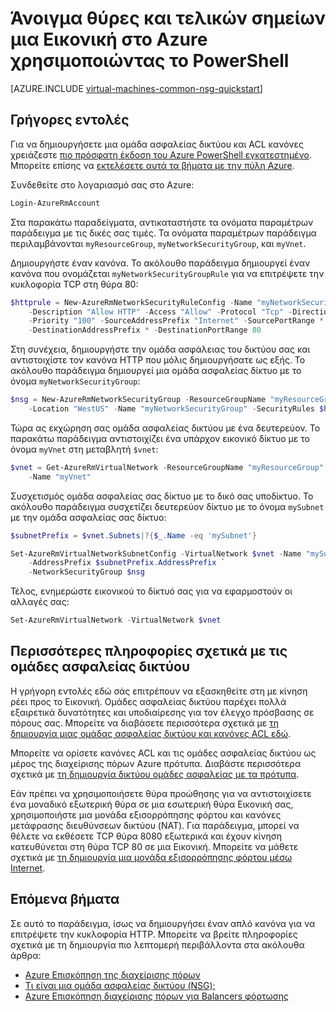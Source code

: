 <properties
   pageTitle="Ανοίξτε θύρες σε μια Εικονική χρήση του PowerShell | Microsoft Azure"
   description="Μάθετε πώς μπορείτε να ανοίξετε μια θύρα / δημιουργία ένα τελικό σημείο για να σας Εικονική Windows χρησιμοποιώντας την κατάσταση λειτουργίας ανάπτυξης διαχείρισης Azure πόρων και Azure PowerShell"
   services="virtual-machines-windows"
   documentationCenter=""
   authors="iainfoulds"
   manager="timlt"
   editor=""/>

<tags
   ms.service="virtual-machines-windows"
   ms.devlang="na"
   ms.topic="article"
   ms.tgt_pltfrm="vm-windows"
   ms.workload="infrastructure-services"
   ms.date="10/27/2016"
   ms.author="iainfou"/>

# <a name="opening-ports-and-endpoints-to-a-vm-in-azure-using-powershell"></a>Άνοιγμα θύρες και τελικών σημείων μια Εικονική στο Azure χρησιμοποιώντας το PowerShell
[AZURE.INCLUDE [virtual-machines-common-nsg-quickstart](../../includes/virtual-machines-common-nsg-quickstart.md)]

## <a name="quick-commands"></a>Γρήγορες εντολές
Για να δημιουργήσετε μια ομάδα ασφαλείας δικτύου και ACL κανόνες χρειάζεστε [πιο πρόσφατη έκδοση του Azure PowerShell εγκατεστημένο](../powershell-install-configure.md). Μπορείτε επίσης να [εκτελέσετε αυτά τα βήματα με την πύλη Azure](virtual-machines-windows-nsg-quickstart-portal.md).

Συνδεθείτε στο λογαριασμό σας στο Azure:

```powershell
Login-AzureRmAccount
```

Στα παρακάτω παραδείγματα, αντικαταστήστε τα ονόματα παραμέτρων παράδειγμα με τις δικές σας τιμές. Τα ονόματα παραμέτρων παράδειγμα περιλαμβάνονται `myResourceGroup`, `myNetworkSecurityGroup`, και `myVnet`.

Δημιουργήστε έναν κανόνα. Το ακόλουθο παράδειγμα δημιουργεί έναν κανόνα που ονομάζεται `myNetworkSecurityGroupRule` για να επιτρέψετε την κυκλοφορία TCP στη θύρα 80:

```powershell
$httprule = New-AzureRmNetworkSecurityRuleConfig -Name "myNetworkSecurityGroupRule" `
    -Description "Allow HTTP" -Access "Allow" -Protocol "Tcp" -Direction "Inbound" `
    -Priority "100" -SourceAddressPrefix "Internet" -SourcePortRange * `
    -DestinationAddressPrefix * -DestinationPortRange 80
```

Στη συνέχεια, δημιουργήστε την ομάδα ασφάλειας του δικτύου σας και αντιστοιχίστε τον κανόνα HTTP που μόλις δημιουργήσατε ως εξής. Το ακόλουθο παράδειγμα δημιουργεί μια ομάδα ασφαλείας δίκτυο με το όνομα `myNetworkSecurityGroup`:

```powershell
$nsg = New-AzureRmNetworkSecurityGroup -ResourceGroupName "myResourceGroup" `
    -Location "WestUS" -Name "myNetworkSecurityGroup" -SecurityRules $httprule
```

Τώρα ας εκχώρηση σας ομάδα ασφαλείας δικτύου με ένα δευτερεύον. Το παρακάτω παράδειγμα αντιστοιχίζει ένα υπάρχον εικονικό δίκτυο με το όνομα `myVnet` στη μεταβλητή `$vnet`:

```powershell
$vnet = Get-AzureRmVirtualNetwork -ResourceGroupName "myResourceGroup" `
    -Name "myVnet"
```

Συσχετισμός ομάδα ασφαλείας σας δίκτυο με το δικό σας υποδίκτυο. Το ακόλουθο παράδειγμα συσχετίζει δευτερεύον δίκτυο με το όνομα `mySubnet` με την ομάδα ασφαλείας σας δίκτυο:

```powershell
$subnetPrefix = $vnet.Subnets|?{$_.Name -eq 'mySubnet'}

Set-AzureRmVirtualNetworkSubnetConfig -VirtualNetwork $vnet -Name "mySubnet" `
    -AddressPrefix $subnetPrefix.AddressPrefix `
    -NetworkSecurityGroup $nsg
```

Τέλος, ενημερώστε εικονικού το δίκτυό σας για να εφαρμοστούν οι αλλαγές σας:

```powershell
Set-AzureRmVirtualNetwork -VirtualNetwork $vnet
```


## <a name="more-information-on-network-security-groups"></a>Περισσότερες πληροφορίες σχετικά με τις ομάδες ασφαλείας δικτύου
Η γρήγορη εντολές εδώ σάς επιτρέπουν να εξασκηθείτε στη με κίνηση ρέει προς το Εικονική. Ομάδες ασφαλείας δικτύου παρέχει πολλά εξαιρετικά δυνατότητες και υποδιαίρεσης για τον έλεγχο πρόσβασης σε πόρους σας. Μπορείτε να διαβάσετε περισσότερα σχετικά με [τη δημιουργία μιας ομάδας ασφαλείας δικτύου και κανόνες ACL εδώ](../virtual-network/virtual-networks-create-nsg-arm-ps.md).

Μπορείτε να ορίσετε κανόνες ACL και τις ομάδες ασφαλείας δικτύου ως μέρος της διαχείρισης πόρων Azure πρότυπα. Διαβάστε περισσότερα σχετικά με [τη δημιουργία δικτύου ομάδες ασφαλείας με τα πρότυπα](../virtual-network/virtual-networks-create-nsg-arm-template.md).

Εάν πρέπει να χρησιμοποιήσετε θύρα προώθησης για να αντιστοιχίσετε ένα μοναδικό εξωτερική θύρα σε μια εσωτερική θύρα Εικονική σας, χρησιμοποιήστε μια μονάδα εξισορρόπησης φόρτου και κανόνες μετάφρασης διευθύνσεων δικτύου (NAT). Για παράδειγμα, μπορεί να θέλετε να εκθέσετε TCP θύρα 8080 εξωτερικά και έχουν κίνηση κατευθύνεται στη θύρα TCP 80 σε μια Εικονική. Μπορείτε να μάθετε σχετικά με [τη δημιουργία μια μονάδα εξισορρόπησης φόρτου μέσω Internet](../load-balancer/load-balancer-get-started-internet-arm-ps.md).

## <a name="next-steps"></a>Επόμενα βήματα
Σε αυτό το παράδειγμα, ίσως να δημιουργήσει έναν απλό κανόνα για να επιτρέψετε την κυκλοφορία HTTP. Μπορείτε να βρείτε πληροφορίες σχετικά με τη δημιουργία πιο λεπτομερή περιβάλλοντα στα ακόλουθα άρθρα:

- [Azure Επισκόπηση της διαχείρισης πόρων](../azure-resource-manager/resource-group-overview.md)
- [Τι είναι μια ομάδα ασφαλείας δικτύου (NSG);](../virtual-network/virtual-networks-nsg.md)
- [Azure Επισκόπηση διαχείρισης πόρων για Balancers φόρτωσης](../load-balancer/load-balancer-arm.md)